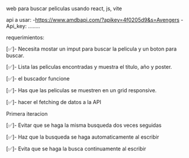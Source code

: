 web para buscar peliculas usando react, js, vite

api a usar:
-https://www.amdbapi.com/?apikey=4f0205d9&s=Avengers
-Api_key: ........

requerimientos: 

[✅]- Necesita mostar un imput para buscar la pelicula y un boton para buscar.

[✅]- Lista las peliculas encontradas y muestra el titulo, año y poster.

[✅]- el buscador funcione

[✅]- Has que las peliculas se muestren en un grid responsive.

[✅]- hacer el fetching de datos a la API 


Primera iteracion

[✅]- Evitar que se haga la misma busqueda dos veces seguidas

[✅]- Haz que la busqueda se haga automaticamente al escribir

[✅]- Evita que se haga la busca continuamente al escribir
